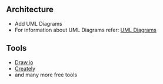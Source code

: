 ## Architecture
  * Add UML Diagrams
  * For information about UML Diagrams refer: [UML Diagrams](https://www.uml-diagrams.org/uml-25-diagrams.html)
## Tools
  * [Draw.io](https://app.diagrams.net/)
  * [Creately](https://app.creately.com/d/create)
  * and many more free tools
